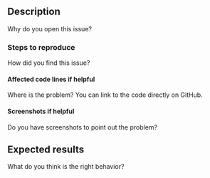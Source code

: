 ## Description

Why do you open this issue?

### Steps to reproduce

How did you find this issue?

#### Affected code lines if helpful

Where is the problem? You can link to the code directly on GitHub.

#### Screenshots if helpful

Do you have screenshots to point out the problem?

## Expected results

What do you think is the right behavior?
